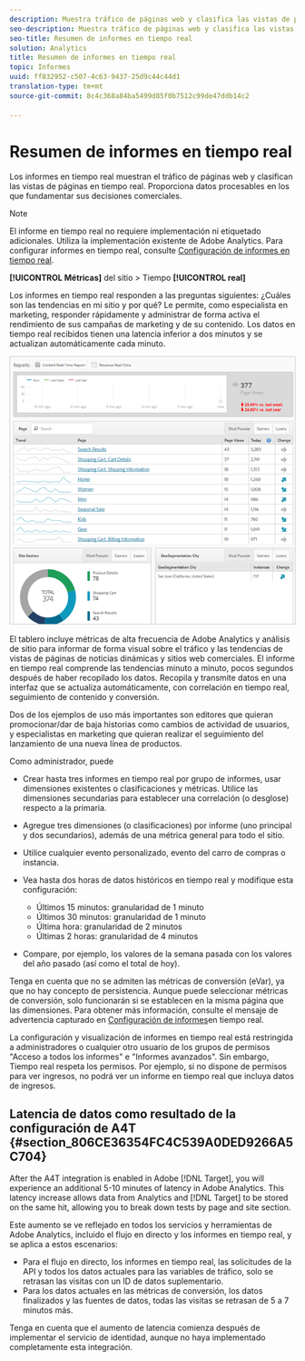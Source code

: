 ```yaml
---
description: Muestra tráfico de páginas web y clasifica las vistas de página en tiempo real. Proporciona datos procesables en los que fundamentar sus decisiones comerciales.
seo-description: Muestra tráfico de páginas web y clasifica las vistas de página en tiempo real. Proporciona datos procesables en los que fundamentar sus decisiones comerciales.
seo-title: Resumen de informes en tiempo real
solution: Analytics
title: Resumen de informes en tiempo real
topic: Informes
uuid: ff832952-c507-4c63-9437-25d9c44c44d1
translation-type: tm+mt
source-git-commit: 8c4c368a84ba5499d85f0b7512c99de47ddb14c2

---
```



# Resumen de informes en tiempo real

Los informes en tiempo real muestran el tráfico de páginas web y clasifican las vistas de páginas en tiempo real. Proporciona datos procesables en los que fundamentar sus decisiones comerciales.

>[!NOTE]
>
>El informe en tiempo real no requiere implementación ni etiquetado adicionales. Utiliza la implementación existente de Adobe Analytics. Para configurar informes en tiempo real, consulte [Configuración de informes en tiempo real](/help/components/c-real-time-reporting/t-realtime-admin.md).

**[!UICONTROL Métricas]** del sitio &gt; Tiempo **[!UICONTROL real]**

Los informes en tiempo real responden a las preguntas siguientes: ¿Cuáles son las tendencias en mi sitio y por qué? Le permite, como especialista en marketing, responder rápidamente y administrar de forma activa el rendimiento de sus campañas de marketing y de su contenido. Los datos en tiempo real recibidos tienen una latencia inferior a dos minutos y se actualizan automáticamente cada minuto.

![](assets/report-realtime.png)

El tablero incluye métricas de alta frecuencia de Adobe Analytics y análisis de sitio para informar de forma visual sobre el tráfico y las tendencias de vistas de páginas de noticias dinámicas y sitios web comerciales. El informe en tiempo real comprende las tendencias minuto a minuto, pocos segundos después de haber recopilado los datos. Recopila y transmite datos en una interfaz que se actualiza automáticamente, con correlación en tiempo real, seguimiento de contenido y conversión.

Dos de los ejemplos de uso más importantes son editores que quieran promocionar/dar de baja historias como cambios de actividad de usuarios, y especialistas en marketing que quieran realizar el seguimiento del lanzamiento de una nueva línea de productos.

Como administrador, puede

* Crear hasta tres informes en tiempo real por grupo de informes, usar dimensiones existentes o clasificaciones y métricas. Utilice las dimensiones secundarias para establecer una correlación (o desglose) respecto a la primaria.
* Agregue tres dimensiones (o clasificaciones) por informe (uno principal y dos secundarios), además de una métrica general para todo el sitio.
* Utilice cualquier evento personalizado, evento del carro de compras o instancia.
* Vea hasta dos horas de datos históricos en tiempo real y modifique esta configuración:

   * Últimos 15 minutos: granularidad de 1 minuto
   * Últimos 30 minutos: granularidad de 1 minuto
   * Última hora: granularidad de 2 minutos
   * Últimas 2 horas: granularidad de 4 minutos

* Compare, por ejemplo, los valores de la semana pasada con los valores del año pasado (así como el total de hoy).

Tenga en cuenta que no se admiten las métricas de conversión (eVar), ya que no hay concepto de persistencia. Aunque puede seleccionar métricas de conversión, solo funcionarán si se establecen en la misma página que las dimensiones. Para obtener más información, consulte el mensaje de advertencia capturado en [Configuración de informes](/help/components/c-real-time-reporting/t-realtime-admin.md)en tiempo real.

La configuración y visualización de informes en tiempo real está restringida a administradores o cualquier otro usuario de los grupos de permisos "Acceso a todos los informes" e "Informes avanzados". Sin embargo, Tiempo real respeta los permisos. Por ejemplo, si no dispone de permisos para ver ingresos, no podrá ver un informe en tiempo real que incluya datos de ingresos.

## Latencia de datos como resultado de la configuración de A4T {#section_806CE36354FC4C539A0DED9266A5C704}

After the A4T integration is enabled in Adobe [!DNL Target], you will experience an additional 5-10 minutes of latency in Adobe Analytics. This latency increase allows data from Analytics and [!DNL Target] to be stored on the same hit, allowing you to break down tests by page and site section.

Este aumento se ve reflejado en todos los servicios y herramientas de Adobe Analytics, incluido el flujo en directo y los informes en tiempo real, y se aplica a estos escenarios:

* Para el flujo en directo, los informes en tiempo real, las solicitudes de la API y todos los datos actuales para las variables de tráfico, solo se retrasan las visitas con un ID de datos suplementario.
* Para los datos actuales en las métricas de conversión, los datos finalizados y las fuentes de datos, todas las visitas se retrasan de 5 a 7 minutos más.

Tenga en cuenta que el aumento de latencia comienza después de implementar el servicio de identidad, aunque no haya implementado completamente esta integración.
